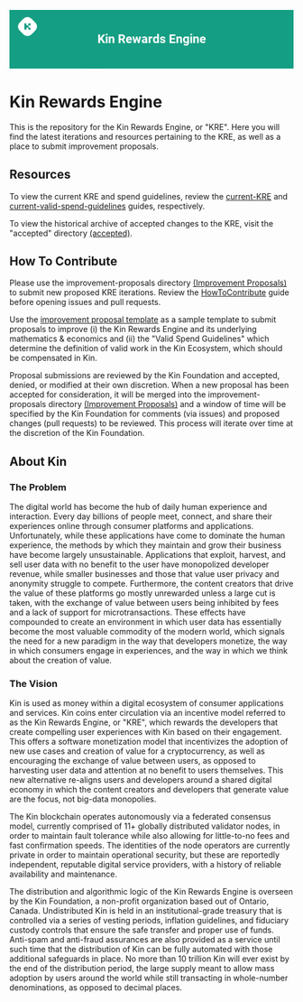 ![KRE](kinrewardsengine.png)
# Kin Rewards Engine
This is the repository for the Kin Rewards Engine, or "KRE". Here you will find the latest iterations and resources pertaining to the KRE, as well as a place to submit improvement proposals.

## Resources
To view the current KRE and spend guidelines, review the [current-KRE](current.md) and [current-valid-spend-guidelines](current-valid-spend-guidelines.md) guides, respectively.

To view the historical archive of accepted changes to the KRE, visit the "accepted" directory [(accepted)](accepted).

## How To Contribute

Please use the improvement-proposals directory [(Improvement Proposals)](rewards-engine/improvement-proposals) to submit new proposed KRE iterations. Review the [HowToContribute](HowToContribute.md) guide before opening issues and pull requests.

Use the [improvement proposal template](rewards-engine/improvement-proposals/improvement-proposal-template.md) as a sample template to submit proposals to improve (i) the Kin Rewards Engine and its underlying mathematics & economics and (ii) the "Valid Spend Guidelines" which determine the definition of valid work in the Kin Ecosystem, which should be compensated in Kin.

Proposal submissions are reviewed by the Kin Foundation and accepted, denied, or modified at their own discretion. When a new proposal has been accepted for consideration, it will be merged into the improvement-proposals directory [(Improvement Proposals)](rewards-engine/improvement-proposals) and a window of time will be specified by the Kin Foundation for comments (via issues) and proposed changes (pull requests) to be reviewed. This process will iterate over time at the discretion of the Kin Foundation.

## About Kin 
### The Problem
The digital world has become the hub of daily human experience and interaction. Every day billions of people meet, connect, and share their experiences online through consumer platforms and applications. Unfortunately, while these applications have come to dominate the human experience, the methods by which they maintain and grow their business have become largely unsustainable. Applications that exploit, harvest, and sell user data with no benefit to the user have monopolized developer revenue, while smaller businesses and those that value user privacy and anonymity struggle to compete. Furthermore, the content creators that drive the value of these platforms go mostly unrewarded unless a large cut is taken, with the exchange of value between users being inhibited by fees and a lack of support for microtransactions. These effects have compounded to create an environment in which user data has essentially become the most valuable commodity of the modern world, which signals the need for a new paradigm in the way that developers monetize, the way in which consumers engage in experiences, and the way in which we think about the creation of value.
### The Vision
Kin is used as money within a digital ecosystem of consumer applications and services. Kin coins enter circulation via an incentive model referred to as the Kin Rewards Engine, or "KRE", which rewards the developers that create compelling user experiences with Kin based on their engagement. This offers a software monetization model that incentivizes the adoption of new use cases and creation of value for a cryptocurrency, as well as encouraging the exchange of value between users, as opposed to harvesting user data and attention at no benefit to users themselves. This new alternative re-aligns users and developers around a shared digital economy in which the content creators and developers that generate value are the focus, not big-data monopolies.

The Kin blockchain operates autonomously via a federated consensus model, currently comprised of 11+ globally distributed validator nodes, in order to maintain fault tolerance while also allowing for little-to-no fees and fast confirmation speeds. The identities of the node operators are currently private in order to maintain operational security, but these are reportedly independent, reputable digital service providers, with a history of reliable availability and maintenance.

The distribution and algorithmic logic of the Kin Rewards Engine is overseen by the Kin Foundation, a non-profit organization based out of Ontario, Canada. Undistributed Kin is held in an institutional-grade treasury that is controlled via a series of vesting periods, inflation guidelines, and fiduciary custody controls that ensure the safe transfer and proper use of funds. Anti-spam and anti-fraud assurances are also provided as a service until such time that the distribution of Kin can be fully automated with those additional safeguards in place. No more than 10 trillion Kin will ever exist by the end of the distribution period, the large supply meant to allow mass adoption by users around the world while still transacting in whole-number denominations, as opposed to decimal places.

